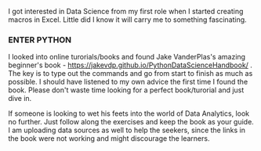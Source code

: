 I got interested in Data Science from my first role when I started creating macros in Excel. Little did I know it will carry me to something fascinating. 

### ENTER PYTHON ###

I looked into online turorials/books and found Jake VanderPlas's amazing beginner's book - https://jakevdp.github.io/PythonDataScienceHandbook/ . The key is to type out the commands and go from start to finish as much as possible. I should have listened to my own advice the first time I found the book. Please don't waste time looking for a perfect book/turorial and just dive in.

If someone is looking to wet his feets into the world of Data Analytics, look no further. Just follow along the exercises and keep the book as your guide. I am uploading data sources as well to help the seekers, since the links in the book were not working and might discourage the learners.
